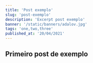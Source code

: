 ```yaml
---
title: 'Post exemplo'
slug: 'post-exemplo'
description: 'Excerpt post exemplo'
banner: '/static/banners/adalov.jpg'
tags: 'one,two,three'
published_at: '20/04/2021'
---
```


## Primeiro post de exemplo
